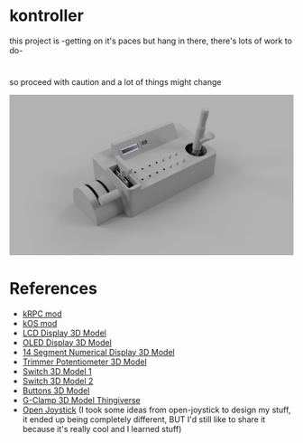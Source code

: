 # kontroller
 
this project is -getting on it's paces but hang in there, there's lots of work to do-
#
so proceed with caution and a lot of things might change

![Kontroller](images/Kontroller.PNG)

# References
- [kRPC mod](https://www.github.com/krpc/krpc)
- [kOS mod](https://github.com/KSP-KOS/KOS)
- [LCD Display 3D Model](https://grabcad.com/library/16-x-2-lcd-display-module)
- [OLED Display 3D Model](https://grabcad.com/library/oled-128-x-64-display-1)
- [14 Segment Numerical Display 3D Model](https://grabcad.com/library/dual-digit-numeric-display-dc56-11-or-da56-11-1)
- [Trimmer Potentiometer 3D Model](https://grabcad.com/library/potentiometer-12)
- [Switch 3D Model 1](https://grabcad.com/library/small-power-switches-rocker-type-10-5x15mm-1)
- [Switch 3D Model 2](https://grabcad.com/library/spdt-print-toggle-switch-pcb-mount-1)
- [Buttons 3D Model](https://grabcad.com/library/lockless-on-off-push-button-switch-press-reset-switch-pbs-110-1)
- [G-Clamp 3D Model Thingiverse](https://www.thingiverse.com/thing:1673030)
- [Open Joystick](https://github.com/bhowiebkr/open-joystick)
(I took some ideas from open-joystick to design my stuff, it ended up being completely different, BUT I'd still like to share it because it's really cool and I learned stuff)
